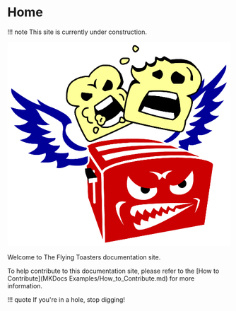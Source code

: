 # Home

!!! note
    This site is currently under construction.

![alt text](toaster_logo.png)

Welcome to The Flying Toasters documentation site.

To help contribute to this documentation site, please refer to the [How to Contribute](MKDocs Examples/How_to_Contribute.md) for more information.

!!! quote
    If you're in a hole, stop digging!
